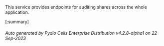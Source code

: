 






This service provides endpoints for auditing shares across the whole application.

[:summary]

###### Auto generated by Pydio Cells Enterprise Distribution v4.2.8-alpha1 on 22-Sep-2023
